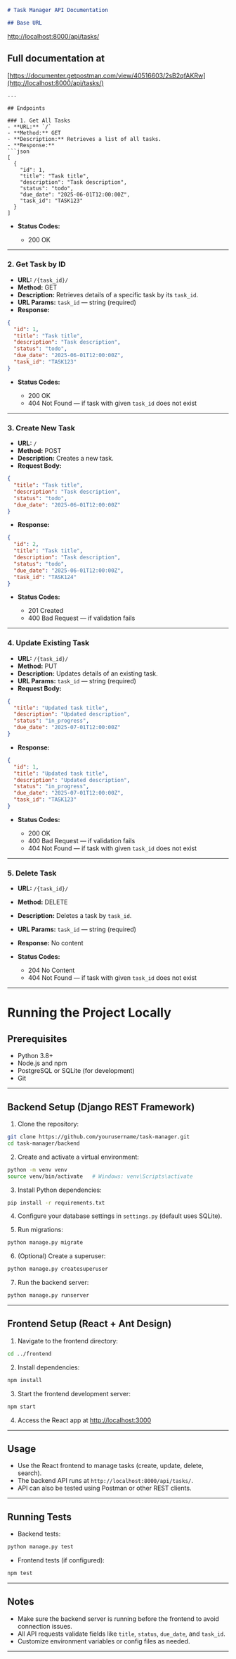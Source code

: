 ```markdown
# Task Manager API Documentation

## Base URL
```

[http://localhost:8000/api/tasks/](http://localhost:8000/api/tasks/)


## Full documentation at 
[https://documenter.getpostman.com/view/40516603/2sB2qfAKRw](http://localhost:8000/api/tasks/)

````
---

## Endpoints

### 1. Get All Tasks
- **URL:** `/`
- **Method:** GET
- **Description:** Retrieves a list of all tasks.
- **Response:**
```json
[
  {
    "id": 1,
    "title": "Task title",
    "description": "Task description",
    "status": "todo",
    "due_date": "2025-06-01T12:00:00Z",
    "task_id": "TASK123"
  }
]
````

* **Status Codes:**

  * 200 OK

---

### 2. Get Task by ID

* **URL:** `/{task_id}/`
* **Method:** GET
* **Description:** Retrieves details of a specific task by its `task_id`.
* **URL Params:**
  `task_id` — string (required)
* **Response:**

```json
{
  "id": 1,
  "title": "Task title",
  "description": "Task description",
  "status": "todo",
  "due_date": "2025-06-01T12:00:00Z",
  "task_id": "TASK123"
}
```

* **Status Codes:**

  * 200 OK
  * 404 Not Found — if task with given `task_id` does not exist

---

### 3. Create New Task

* **URL:** `/`
* **Method:** POST
* **Description:** Creates a new task.
* **Request Body:**

```json
{
  "title": "Task title",
  "description": "Task description",
  "status": "todo",
  "due_date": "2025-06-01T12:00:00Z"
}
```

* **Response:**

```json
{
  "id": 2,
  "title": "Task title",
  "description": "Task description",
  "status": "todo",
  "due_date": "2025-06-01T12:00:00Z",
  "task_id": "TASK124"
}
```

* **Status Codes:**

  * 201 Created
  * 400 Bad Request — if validation fails

---

### 4. Update Existing Task

* **URL:** `/{task_id}/`
* **Method:** PUT
* **Description:** Updates details of an existing task.
* **URL Params:**
  `task_id` — string (required)
* **Request Body:**

```json
{
  "title": "Updated task title",
  "description": "Updated description",
  "status": "in_progress",
  "due_date": "2025-07-01T12:00:00Z"
}
```

* **Response:**

```json
{
  "id": 1,
  "title": "Updated task title",
  "description": "Updated description",
  "status": "in_progress",
  "due_date": "2025-07-01T12:00:00Z",
  "task_id": "TASK123"
}
```

* **Status Codes:**

  * 200 OK
  * 400 Bad Request — if validation fails
  * 404 Not Found — if task with given `task_id` does not exist

---

### 5. Delete Task

* **URL:** `/{task_id}/`
* **Method:** DELETE
* **Description:** Deletes a task by `task_id`.
* **URL Params:**
  `task_id` — string (required)
* **Response:** No content
* **Status Codes:**

  * 204 No Content
  * 404 Not Found — if task with given `task_id` does not exist

---

# Running the Project Locally

## Prerequisites

* Python 3.8+
* Node.js and npm
* PostgreSQL or SQLite (for development)
* Git

---

## Backend Setup (Django REST Framework)

1. Clone the repository:

```bash
git clone https://github.com/yourusername/task-manager.git
cd task-manager/backend
```

2. Create and activate a virtual environment:

```bash
python -m venv venv
source venv/bin/activate   # Windows: venv\Scripts\activate
```

3. Install Python dependencies:

```bash
pip install -r requirements.txt
```

4. Configure your database settings in `settings.py` (default uses SQLite).

5. Run migrations:

```bash
python manage.py migrate
```

6. (Optional) Create a superuser:

```bash
python manage.py createsuperuser
```

7. Run the backend server:

```bash
python manage.py runserver
```

---

## Frontend Setup (React + Ant Design)

1. Navigate to the frontend directory:

```bash
cd ../frontend
```

2. Install dependencies:

```bash
npm install
```

3. Start the frontend development server:

```bash
npm start
```

4. Access the React app at [http://localhost:3000](http://localhost:3000)

---

## Usage

* Use the React frontend to manage tasks (create, update, delete, search).
* The backend API runs at `http://localhost:8000/api/tasks/`.
* API can also be tested using Postman or other REST clients.

---

## Running Tests

* Backend tests:

```bash
python manage.py test
```

* Frontend tests (if configured):

```bash
npm test
```

---

## Notes

* Make sure the backend server is running before the frontend to avoid connection issues.
* All API requests validate fields like `title`, `status`, `due_date`, and `task_id`.
* Customize environment variables or config files as needed.

---
